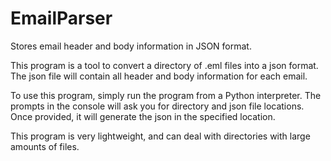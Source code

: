 # EmailParser
Stores email header and body information in JSON format.

This program is a tool to convert a directory of .eml files into a json format. The json file will contain all header and body information for each email.

To use this program, simply run the program from a Python interpreter. The prompts in the console will ask you for directory and json file locations. Once provided, it will generate the json in the specified location.

This program is very lightweight, and can deal with directories with large amounts of files.

